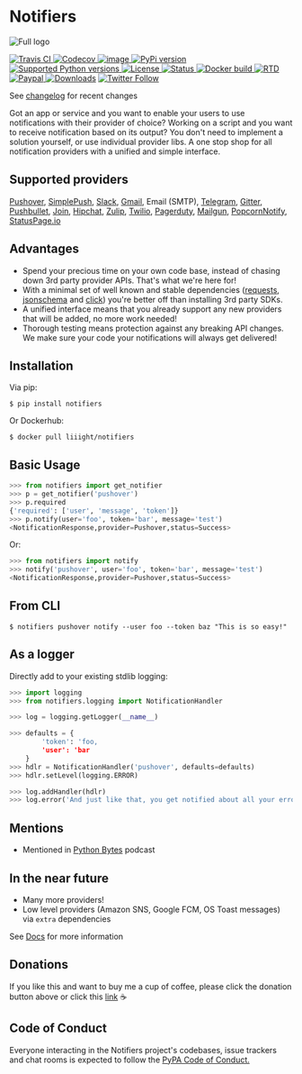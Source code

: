 Notifiers
=========
![Full logo](https://raw.githubusercontent.com/notifiers/notifiers/develop/assets/images/circle_full_logo.png)  

[![Travis CI](https://img.shields.io/travis/notifiers/notifiers/master.svg?style=flat-square) ](https://travis-ci.org/notifiers/notifiers) [![Codecov](https://img.shields.io/codecov/c/github/notifiers/notifiers/master.svg?style=flat-square) ](https://codecov.io/gh/notifiers/notifiers) [![image](https://img.shields.io/gitter/room/nwjs/nw.js.svg?style=flat-square) ](https://gitter.im/notifiers/notifiers) [![PyPi version](https://img.shields.io/pypi/v/notifiers.svg?style=flat-square) ](https://pypi.python.org/pypi/notifiers) [![Supported Python versions](https://img.shields.io/pypi/pyversions/notifiers.svg?style=flat-square) ](https://pypi.org/project/notifiers) [![License](https://img.shields.io/pypi/l/notifiers.svg?style=flat-square) ](https://choosealicense.com/licenses) [![Status](https://img.shields.io/pypi/status/notifiers.svg?style=flat-square) ](https://pypi.org/project/notifiers/) [![Docker build](https://img.shields.io/docker/build/liiight/notifiers.svg?style=flat-square) ](https://hub.docker.com/r/liiight/notifiers/) [![RTD](https://img.shields.io/readthedocs/notifiers.svg?style=flat-square) ](https://readthedocs.org/projects/notifiers/badge/?version=latest) [![Paypal](https://img.shields.io/badge/Donate-PayPal-green.svg?style=flat-square) ](https://paypal.me/notifiers) [![Downloads](http://pepy.tech/badge/notifiers)](http://pepy.tech/count/notifiers)
[![Twitter Follow](https://img.shields.io/twitter/follow/liiight.svg?style=flat-square&logo=twitter&label=Follow) ](https://twitter.com/liiight)
 

See [changelog](http://notifiers.readthedocs.io/en/latest/changelog.html) for recent changes

Got an app or service and you want to enable your users to use notifications with their provider of choice? Working on a script and you want to receive notification based on its output? You don't need to implement a solution yourself, or use individual provider libs. A one stop shop for all notification providers with a unified and simple interface.

Supported providers
-------------------

[Pushover](https://pushover.net/), [SimplePush](https://simplepush.io/), [Slack](https://api.slack.com/), [Gmail](https://www.google.com/gmail/about/), Email (SMTP), [Telegram](https://telegram.org/), [Gitter](https://gitter.im), [Pushbullet](https://www.pushbullet.com), [Join](https://joaoapps.com/join/), [Hipchat](https://www.hipchat.com/docs/apiv2), [Zulip](https://zulipchat.com/), [Twilio](https://www.twilio.com/), [Pagerduty](https://www.pagerduty.com), [Mailgun](https://www.mailgun.com/), [PopcornNotify](https://popcornnotify.com), [StatusPage.io](https://statuspage.io)

Advantages
----------

-   Spend your precious time on your own code base, instead of chasing down 3rd party provider APIs. That's what we're here for!
-   With a minimal set of well known and stable dependencies ([requests](https://pypi.python.org/pypi/requests), [jsonschema](https://pypi.python.org/pypi/jsonschema/2.6.0) and [click](https://pypi.python.org/pypi/click/6.7)) you're better off than installing 3rd party SDKs.
-   A unified interface means that you already support any new providers that will be added, no more work needed!
-   Thorough testing means protection against any breaking API changes. We make sure your code your notifications will always get delivered!

Installation
------------

Via pip:
```
$ pip install notifiers
```
Or Dockerhub:
```
$ docker pull liiight/notifiers
```
Basic Usage
-----------

```python
>>> from notifiers import get_notifier
>>> p = get_notifier('pushover')
>>> p.required
{'required': ['user', 'message', 'token']}
>>> p.notify(user='foo', token='bar', message='test')
<NotificationResponse,provider=Pushover,status=Success>
```

Or:
```python
>>> from notifiers import notify
>>> notify('pushover', user='foo', token='bar', message='test')
<NotificationResponse,provider=Pushover,status=Success>
```

From CLI
--------

```text
$ notifiers pushover notify --user foo --token baz "This is so easy!"
```

As a logger
-----------

Directly add to your existing stdlib logging:

```python
>>> import logging
>>> from notifiers.logging import NotificationHandler

>>> log = logging.getLogger(__name__)

>>> defaults = {
        'token': 'foo,
        'user': 'bar
    }
>>> hdlr = NotificationHandler('pushover', defaults=defaults)
>>> hdlr.setLevel(logging.ERROR)

>>> log.addHandler(hdlr)
>>> log.error('And just like that, you get notified about all your errors!')
```

Mentions
--------

- Mentioned in [Python Bytes](https://pythonbytes.fm/episodes/show/67/result-of-moving-python-to-github) podcast

In the near future 
------------------

-   Many more providers!
-   Low level providers (Amazon SNS, Google FCM, OS Toast messages) via `extra` dependencies

See [Docs](http://notifiers.readthedocs.io/) for more information

Donations
---------

If you like this and want to buy me a cup of coffee, please click the donation button above or click this [link](https://paypal.me/notifiers) ☕

Code of Conduct
---------------
Everyone interacting in the Notifiers project's codebases, issue trackers and chat rooms is expected to follow the [PyPA Code of Conduct.](https://www.pypa.io/en/latest/code-of-conduct/)
